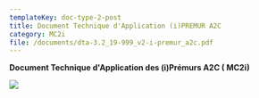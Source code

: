 ```yaml
---
templateKey: doc-type-2-post
title: Document Technique d'Application (i)PREMUR A2C
category: MC2i
file: /documents/dta-3.2_19-999_v2-i-premur_a2c.pdf
---
```

**Document Technique d'Application des (i)Prémurs A2C ( MC2i)**

![](/documents/mc2i_dta.jpg)